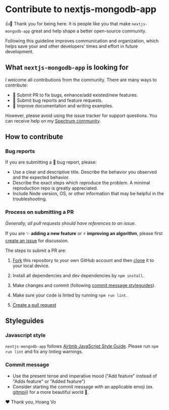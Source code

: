 # Contribute to nextjs-mongodb-app

:+1::tada: Thank you for being here. It is people like you that make `nextjs-mongodb-app` great and help shape a better open-source community.

Following this guideline improves communication and organization, which helps save your and other developers' times and effort in future development.

## What `nextjs-mongodb-app` is looking for

I welcome all contributions from the community. There are many ways to contribute:

-   :art: Submit PR to fix bugs, enhance/add existed/new features.
-   :children_crossing: Submit bug reports and feature requests.
-   :pencil: Improve documentation and writing examples.

However, please avoid using the issue tracker for support questions. You can receive help on my [Spectrum community](https://spectrum.chat/luvbitstudio).

## How to contribute

### Bug reports

If you are submitting a :bug: bug report, please:

-   Use a clear and descriptive title. Describe the behavior you observed and the expected behavior.
-   Describe the exact steps which reproduce the problem. A minimal reproduction repo is greatly appreciated.
-   Include Node version, OS, or other information that may be helpful in the troubleshooting.

### Process on submitting a PR

_Generally, all pull requests should have references to an issue._

If you are :sparkles: **adding a new feature** or :zap: **improving an algorithm**, please first [create an issue](../../issues/new) for discussion.

The steps to submit a PR are:

1. [Fork](https://help.github.com/articles/fork-a-repo/) this repository to your own GitHub account and then [clone](https://help.github.com/articles/cloning-a-repository/) it to your local device.

2. Install all dependencies and dev dependencies by `npm install`.

3. Make changes and commit (following [commit message styleguides](#commit-message)).

4. Make sure your code is linted by running `npm run lint`.

5. [Create a pull request](https://help.github.com/en/articles/creating-a-pull-request-from-a-fork)

## Styleguides

### Javascript style

`nextjs-mongodb-app` follows [Airbnb JavaScript Style Guide](https://github.com/airbnb/javascript). Please run `npm run lint` and fix any linting warnings.

### Commit message

-   Use the present tense and imperative mood ("Add feature" instead of "Adds feature" or "Added feature")
-   Consider starting the commit message with an applicable emoji (ex. [gitmoji](https://gitmoji.carloscuesta.me)) for a more beautiful world :rainbow:.

:heart: Thank you,
Hoang Vo
